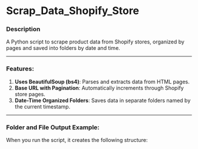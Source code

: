 # Scrap_Data_Shopify_Store

### Description
A Python script to scrape product data from Shopify stores, organized by pages and saved into folders by date and time.

---

### Features:
1. **Uses BeautifulSoup (bs4)**: Parses and extracts data from HTML pages.
2. **Base URL with Pagination**: Automatically increments through Shopify store pages.
3. **Date-Time Organized Folders**: Saves data in separate folders named by the current timestamp.

---

### Folder and File Output Example:
When you run the script, it creates the following structure:
